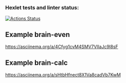 ### Hexlet tests and linter status:
[![Actions Status](https://github.com/cyrilmcshow/python-project-49/workflows/hexlet-check/badge.svg)](https://github.com/cyrilmcshow/python-project-49/actions)

## Example brain-even
https://asciinema.org/a/4Cfyg1cvM4SMV7VlIaJc9l8sF

## Example brain-calc
https://asciinema.org/a/sHtbHfnect8X1Va8cadVb7KwM
